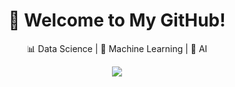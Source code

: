 <h1 align="center">👋 Welcome to My GitHub!</h1>
<p align="center">
  📊 Data Science | 🤖 Machine Learning | 🧠 AI  
</p>
            
<p align="center"><img align="center" src="https://komarev.com/ghpvc/?username=BF-DS&style=for-the-badge&abbreviated=true&color=blue" /></p> 

<!--
![](https://komarev.com/ghpvc/?username=BF-DS&style=for-the-badge&abbreviated=true&color=blue)

**BF-DS/BF-DS** is a ✨ _special_ ✨ repository because its `README.md` (this file) appears on your GitHub profile.

Here are some ideas to get you started:

- 🔭 I’m currently working on ...
- 🌱 I’m currently learning ...
- 👯 I’m looking to collaborate on ...
- 🤔 I’m looking for help with ...
- 💬 Ask me about ...
- 📫 How to reach me: ...
- 😄 Pronouns: ...
- ⚡ Fun fact: ...
-->
